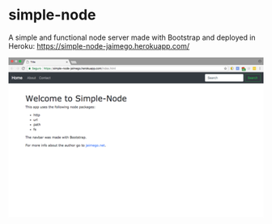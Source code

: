 # simple-node
A simple and functional node server made with Bootstrap and deployed in Heroku: https://simple-node-jaimego.herokuapp.com/

![](screenshot.png)
